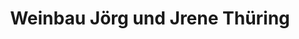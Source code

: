 ---
title: "Weinbau Jörg und Jrene Thüring"
url: /ettingen/weinbau-joerg-und-jrene-thuering/
shop: Hofladen
---